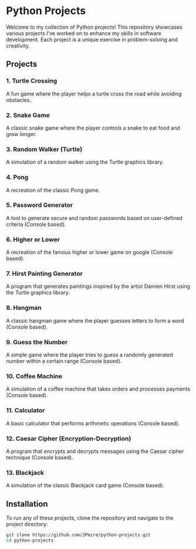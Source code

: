 # Python Projects

Welcome to my collection of Python projects! This repository showcases various projects I've worked on to enhance my skills in software development. Each project is a unique exercise in problem-solving and creativity.

## Projects

### 1. Turtle Crossing

A fun game where the player helps a turtle cross the road while avoiding obstacles.

### 2. Snake Game

A classic snake game where the player controls a snake to eat food and grow longer.

### 3. Random Walker (Turtle)

A simulation of a random walker using the Turtle graphics library.

### 4. Pong

A recreation of the classic Pong game.

### 5. Password Generator

A tool to generate secure and random passwords based on user-defined criteria (Console based).

### 6. Higher or Lower

A recreation of the famous higher or lower game on google (Console based).

### 7. Hirst Painting Generator

A program that generates paintings inspired by the artist Damien Hirst using the Turtle graphics library.

### 8. Hangman

A classic hangman game where the player guesses letters to form a word (Console based).

### 9. Guess the Number

A simple game where the player tries to guess a randomly generated number within a certain range (Console based).

### 10. Coffee Machine

A simulation of a coffee machine that takes orders and processes payments (Console based).

### 11. Calculator

A basic calculator that performs arithmetic operations (Console based).

### 12. Caesar Cipher (Encryption-Decryption)

A program that encrypts and decrypts messages using the Caesar cipher technique (Console based).

### 13. Blackjack

A simulation of the classic Blackjack card game (Console based).

## Installation

To run any of these projects, clone the repository and navigate to the project directory:

```bash
git clone https://github.com/JPmire/python-projects.git
cd python-projects
```
